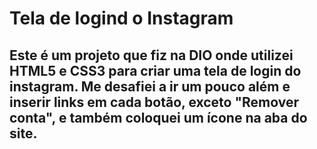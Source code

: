 # Tela de logind o Instagram

## Este é um projeto que fiz na DIO onde utilizei HTML5 e CSS3 para criar uma tela de login do instagram. Me desafiei a ir um pouco além e inserir links em cada botão, exceto "Remover conta", e também coloquei um ícone na aba do site.
